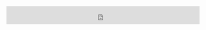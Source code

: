 <iframe
  style="width: 100%; height: 3rem; border: none"
  src="http://sike-lipu.ralismark.xyz/embed/janTelakoman"></iframe>
